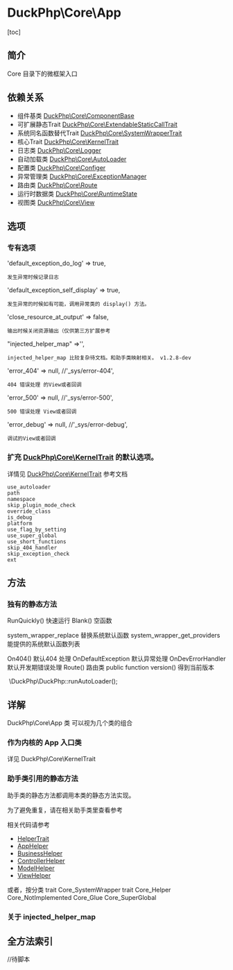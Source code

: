 # DuckPhp\Core\App
[toc]

## 简介
Core 目录下的微框架入口
## 依赖关系
* 组件基类 [DuckPhp\Core\ComponentBase](Core-ComponentBase.md)
* 可扩展静态Trait [DuckPhp\Core\ExtendableStaticCallTrait](Core-ExtendableStaticCallTrait.md)
* 系统同名函数替代Trait [DuckPhp\Core\SystemWrapperTrait](Core-SystemWrapperTrait.md)
* 核心Trait [DuckPhp\Core\KernelTrait](Core-KernelTrait.md)
* 日志类 [DuckPhp\Core\Logger](Core-Logger.md)
* 自动加载类 [DuckPhp\Core\AutoLoader](Core-AutoLoader.md)
* 配置类 [DuckPhp\Core\Configer](Core-Configer.md)
* 异常管理类 [DuckPhp\Core\ExceptionManager](Core-ExceptionManager.md)
* 路由类 [DuckPhp\Core\Route](Core-Route.md)
* 运行时数据类 [DuckPhp\Core\RuntimeState](Core-RuntimeState.md)
* 视图类 [DuckPhp\Core\View](Core-View.md)



## 选项

### 专有选项
'default_exception_do_log' => true,

    发生异常时候记录日志
'default_exception_self_display' => true,

    发生异常的时候如有可能，调用异常类的 display() 方法。
'close_resource_at_output' => false,
    
    输出时候关闭资源输出（仅供第三方扩展参考
"injected_helper_map" =>'', 

    injected_helper_map 比较复杂待文档。和助手类映射相关。 v1.2.8-dev

'error_404' => null,          //'_sys/error-404',

    404 错误处理 的View或者回调
'error_500' => null,          //'_sys/error-500',

    500 错误处理 View或者回调
'error_debug' => null,        //'_sys/error-debug',

    调试的View或者回调


### 扩充 [DuckPhp\Core\KernelTrait](Core-KernelTrait.md) 的默认选项。


详情见 [DuckPhp\Core\KernelTrait](Core-KernelTrait.md) 参考文档

    use_autoloader
    path
    namespace
    skip_plugin_mode_check
    override_class
    is_debug
    platform
    use_flag_by_setting
    use_super_global
    use_short_functions
    skip_404_handler
    skip_exception_check
    ext

## 方法


### 独有的静态方法

RunQuickly() 快速运行
Blank() 空函数

system_wrapper_replace 替换系统默认函数
system_wrapper_get_providers 能提供的系统默认函数列表

On404() 默认404 处理
OnDefaultException 默认异常处理
OnDevErrorHandler 默认开发期错误处理
Route() 路由类
public function version()    得到当前版本

​    \DuckPhp\DuckPhp::runAutoLoader();

## 详解
DuckPhp\Core\App 类 可以视为几个类的组合

### 作为内核的 App 入口类
详见 DuckPhp\Core\KernelTrait

### 助手类引用的静态方法

助手类的静态方法都调用本类的静态方法实现。

为了避免重复，请在相关助手类里查看参考

相关代码请参考 

 + [HelperTrait](Helper-AppHelper.md)
 + [AppHelper](Helper-AppHelper.md)
 + [BusinessHelper](Helper-BusinessHelper.md)
 + [ControllerHelper](Helper-ControllerHelper.md)
 + [ModelHelper](Helper-ModelHelper.md)
 + [ViewHelper](Helper-ViewHelper.md)

或者，按分类
trait Core_SystemWrapper
trait Core_Helper
Core_NotImplemented
Core_Glue
Core_SuperGlobal

### 关于 injected_helper_map

## 全方法索引

//待脚本